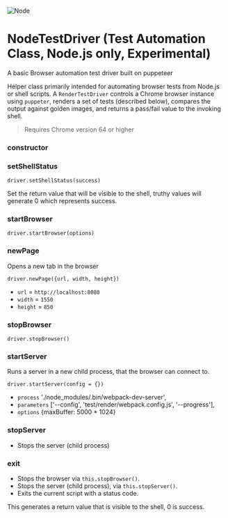 <p class="badges">
  <img src="https://img.shields.io/badge/64--bit-support-blue.svg?style=flat-square" alt="Node" />
</p>

# NodeTestDriver (Test Automation Class, Node.js only, Experimental)

A basic Browser automation test driver built on puppeteer

Helper class primarily intended for automating browser tests from Node.js or shell scripts. A `RenderTestDriver` controls a Chrome browser instance using `puppeter`, renders a set of tests (described below), compares the output against golden images, and returns a pass/fail value to the invoking shell.

> Requires Chrome version 64 or higher


### constructor

### setShellStatus

`driver.setShellStatus(success)`

Set the return value that will be visible to the shell, truthy values will generate 0 which represents success.


### startBrowser

`driver.startBrowser(options)`


### newPage

Opens a new tab in the browser

`driver.newPage({url, width, height})`

* `url` = `http://localhost:8080`
* `width` = `1550`
* `height` = `850`


### stopBrowser

`driver.stopBrowser()`


### startServer

Runs a server in a new child process, that the browser can connect to.

`driver.startServer(config = {})`

* `process` './node_modules/.bin/webpack-dev-server',
* `parameters` ['--config', 'test/render/webpack.config.js', '--progress'],
* `options` {maxBuffer: 5000 * 1024}


### stopServer

* Stops the server (child process)


### exit

* Stops the browser via `this.stopBrowser()`.
* Stops the server (child process), via `this.stopServer()`.
* Exits the current script with a status code.

This generates a return value that is visible to the shell, 0 is success.
